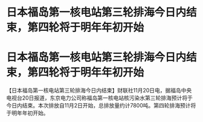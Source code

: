 # 日本福岛第一核电站第三轮排海今日内结束，第四轮将于明年年初开始

# 日本福岛第一核电站第三轮排海今日内结束，第四轮将于明年年初开始

【日本福岛第一核电站第三轮排海今日内结束】财联社11月20日电，据福岛中央电视台20日报道，东京电力公司称福岛第一核电站核污染水第三轮排海预计将于今日内结束。本次排放自11月2日开始，总排放量约计7800吨。第四轮排海预计将于明年年初开始。


